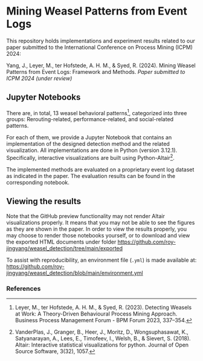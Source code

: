 # Mining Weasel Patterns from Event Logs

This repository holds implementations and experiment results related to our
paper submitted to the International Conference on Process Mining (ICPM) 2024:

Yang, J., Leyer, M., ter Hofstede, A. H. M., & Syed, R. (2024). Mining Weasel
Patterns from Event Logs: Framework and Methods. *Paper submitted to ICPM 2024
(under review)*

## Jupyter Notebooks

There are, in total, 13 weasel behavioral patterns[^Leyer2023], categorized into
three groups: Rerouting-related, performance-related, and social-related
patterns.

For each of them, we provide a Jupyter Notebook that contains an implementation
of the designed detection method and the related visualization. All
implementations are done in Python (version 3.12.1). Specifically, interactive
visualizations are built using Python-Altair[^VanderPlas2018]. 

The implemented methods are evaluated on a proprietary event log dataset as
indicated in the paper. The evaluation results can be found in the corresponding
notebook. 

## Viewing the results

Note that the GitHub preview functionality may not render Altair visualizations
properly. It means that you may not be able to see the figures as they are shown
in the paper. In order to view the results properly, you may choose to render
those notebooks yourself, or to download and view the exported HTML documents
under folder https://github.com/roy-jingyang/weasel_detection/tree/main/exported 

To assist with reproducibility, an environment file (`.yml`) is made available
at: https://github.com/roy-jingyang/weasel_detection/blob/main/environment.yml

### References

[^Leyer2023]: Leyer, M., ter Hofstede, A. H. M., & Syed, R. (2023). Detecting
    Weasels at Work: A Theory-Driven Behavioural Process Mining Approach.
    Business Process Management Forum - BPM Forum 2023, 337–354.

[^VanderPlas2018]: VanderPlas, J., Granger, B., Heer, J., Moritz, D.,
    Wongsuphasawat, K., Satyanarayan, A., Lees, E., Timofeev, I., Welsh, B., &
    Sievert, S. (2018). Altair: Interactive statistical visualizations for
    python. Journal of Open Source Software, 3(32), 1057.

